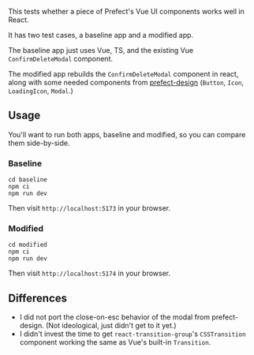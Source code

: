 This tests whether a piece of Prefect's Vue UI components works well in React.

It has two test cases, a baseline app and a modified app.

The baseline app just uses Vue, TS, and the existing Vue `ConfirmDeleteModal` component.

The modified app rebuilds the `ConfirmDeleteModal` component in react, along with some needed components from [prefect-design](https://github.com/PrefectHQ/prefect-design) (`Button`, `Icon`, `LoadingIcon`, `Modal`.)

## Usage

You'll want to run both apps, baseline and modified, so you can compare them side-by-side.

### Baseline

```
cd baseline
npm ci
npm run dev
```

Then visit `http://localhost:5173` in your browser.

### Modified

```
cd modified
npm ci
npm run dev
```

Then visit `http://localhost:5174` in your browser.

## Differences

- I did not port the close-on-esc behavior of the modal from prefect-design.  (Not ideological, just didn't get to it yet.)
- I didn't invest the time to get `react-transition-group`'s `CSSTransition` component working the same as Vue's built-in `Transition`.
